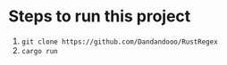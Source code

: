 # Steps to run this project
1. ```git clone https://github.com/Dandandooo/RustRegex```
2. ```cargo run```